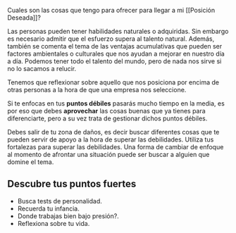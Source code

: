 Cuales son las cosas que tengo para ofrecer para llegar a mi [[Posición Deseada]]?

Las personas pueden tener habilidades naturales o adquiridas. Sin embargo es necesario admitir que el esfuerzo supera al talento natural. Además, también se comenta el tema de las ventajas acumulativas que pueden ser factores ambientales o culturales que nos ayudan a mejorar en nuestro día a día. Podemos tener todo el talento del mundo, pero de nada nos sirve si no lo sacamos a relucir.

Tenemos que reflexionar sobre aquello que nos posiciona por encima de otras personas a la hora de que una empresa nos seleccione.

Si te enfocas en tus **puntos débiles** pasarás mucho tiempo en la media, es por eso que debes **aprovechar** las cosas buenas que ya tienes para diferenciarte, pero a su vez trata de gestionar dichos puntos débiles.

Debes salir de tu zona de daños, es decir buscar diferentes cosas que te pueden servir de apoyo a la hora de superar las debilidades. Utiliza tus fortalezas para superar las debilidades. Una forma de cambiar de enfoque al momento de afrontar una situación puede ser buscar a alguien que domine el tema.

## Descubre tus puntos fuertes
- Busca tests de personalidad.
- Recuerda tu infancia.
- Donde trabajas bien bajo presión?.
- Reflexiona sobre tu vida.